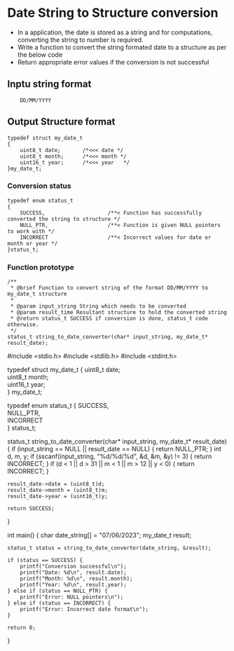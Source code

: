 # Date String to Structure conversion
* In a application, the date is stored as a string and for computations, converting the string to number is required.
* Write a function to convert the string formated date to a structure as per the below code
* Return appropriate error values if the conversion is not successful

## Inptu string format
```
    DD/MM/YYYY
```

## Output Structure format
```
typedef struct my_date_t
{
    uint8_t date;       /*<<< date */
    uint8_t month;      /*<<< month */
    uint16_t year;      /*<<< year   */
}my_date_t;
```

### Conversion status 
```
typedef enum status_t
{
    SUCCESS,                    /**< Function has successfully converted the string to structure */
    NULL_PTR,                   /**< Function is given NULL pointers to work with */
    INCORRECT                   /**< Incorrect values for date or month or year */
}status_t;

```

### Function prototype
```
/**
 * @brief Function to convert string of the format DD/MM/YYYY to my_date_t structure
 * 
 * @param input_string String which needs to be converted
 * @param result_time Resultant structure to hold the converted string
 * @return status_t SUCCESS if conversion is done, status_t code otherwise.
 */
status_t string_to_date_converter(char* input_string, my_date_t* result_date);
```

#include <stdio.h>
#include <stdlib.h>
#include <stdint.h>

typedef struct my_date_t {
    uint8_t date;     
    uint8_t month;      
    uint16_t year;    
} my_date_t;

typedef enum status_t {
    SUCCESS,    
    NULL_PTR,   
    INCORRECT   
} status_t;

status_t string_to_date_converter(char* input_string, my_date_t* result_date) {
    if (input_string == NULL || result_date == NULL) {
        return NULL_PTR;
    }
    int d, m, y;
    if (sscanf(input_string, "%d/%d/%d", &d, &m, &y) != 3) {
        return INCORRECT;
    }
    if (d < 1 || d > 31 || m < 1 || m > 12 || y < 0) {
        return INCORRECT;
    }

    result_date->date = (uint8_t)d;
    result_date->month = (uint8_t)m;
    result_date->year = (uint16_t)y;

    return SUCCESS;
}

int main() {
    char date_string[] = "07/06/2023";
    my_date_t result;

    status_t status = string_to_date_converter(date_string, &result);

    if (status == SUCCESS) {
        printf("Conversion successful\n");
        printf("Date: %d\n", result.date);
        printf("Month: %d\n", result.month);
        printf("Year: %d\n", result.year);
    } else if (status == NULL_PTR) {
        printf("Error: NULL pointers\n");
    } else if (status == INCORRECT) {
        printf("Error: Incorrect date format\n");
    }

    return 0;
}
